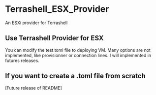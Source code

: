 # Terrashell_ESX_Provider
An ESXi provider for Terrashell


## Use Terrashell Provider for ESX 

You can modify the test.toml file to deploying VM.
Many options are not implemented, like provisionner or connection lines. I will implemented in futures releases.

## If you want to create a .toml file from scratch

[Future release of README]
